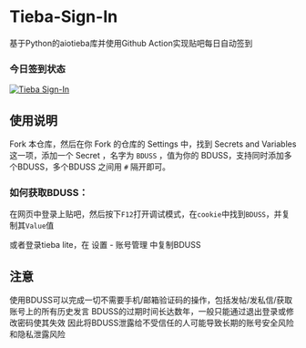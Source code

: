 # Tieba-Sign-In
基于Python的aiotieba库并使用Github Action实现贴吧每日自动签到

### 今日签到状态

[![Tieba Sign-In](https://github.com/q20155211/Tieba-Sign-In/actions/workflows/main.yml/badge.svg)](https://github.com/q20155211/Tieba-Sign-In/actions/workflows/main.yml)

## 使用说明

Fork 本仓库，然后在你 Fork 的仓库的 Settings 中，找到 Secrets and Variables 这一项，添加一个 Secret ，名字为 `BDUSS` ，值为你的 BDUSS，支持同时添加多个BDUSS，多个BDUSS 之间用 `#` 隔开即可。
### 如何获取BDUSS：
在网页中登录上贴吧，然后按下`F12`打开调试模式，在`cookie`中找到`BDUSS`，并复制其`Value`值

或者登录tieba lite，在 设置 - 账号管理 中复制BDUSS

## 注意
使用BDUSS可以完成一切不需要手机/邮箱验证码的操作，包括发帖/发私信/获取账号上的所有历史发言
BDUSS的过期时间长达数年，一般只能通过退出登录或修改密码使其失效
因此将BDUSS泄露给不受信任的人可能导致长期的账号安全风险和隐私泄露风险
